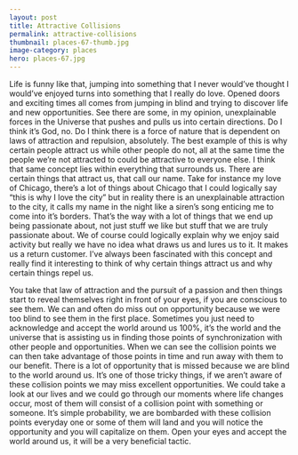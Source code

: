 ```yaml
---
layout: post
title: Attractive Collisions
permalink: attractive-collisions
thumbnail: places-67-thumb.jpg
image-category: places
hero: places-67.jpg
---
```




Life is funny like that, jumping into something that I never would’ve thought I would’ve enjoyed turns into something that I really do love. Opened doors and exciting times all comes from jumping in blind and trying to discover life and new opportunities. See there are some, in my opinion, unexplainable forces in the Universe that pushes and pulls us into certain directions. Do I think it’s God, no. Do I think there is a force of nature that is dependent on laws of attraction and repulsion, absolutely. The best example of this is why certain people attract us while other people do not, all at the same time the people we’re not attracted to could be attractive to everyone else. I think that same concept lies within everything that surrounds us. There are certain things that attract us, that call our name. Take for instance my love of Chicago, there’s a lot of things about Chicago that I could logically say “this is why I love the city” but in reality there is an unexplainable attraction to the city, it calls my name in the night like a siren’s song enticing me to come into it’s borders. That’s the way with a lot of things that we end up being passionate about, not just stuff we like but stuff that we are truly passionate about. We of course could logically explain why we enjoy said activity but really we have no idea what draws us and lures us to it. It makes us a return customer. I’ve always been fascinated with this concept and really find it interesting to think of why certain things attract us and why certain things repel us.

You take that law of attraction and the pursuit of a passion and then things start to reveal themselves right in front of your eyes, if you are conscious to see them. We can and often do miss out on opportunity because we were too blind to see them in the first place. Sometimes you just need to acknowledge and accept the world around us 100%, it’s the world and the universe that is assisting us in finding those points of synchronization with other people and opportunities. When we can see the collision points we can then take advantage of those points in time and run away with them to our benefit. There is a lot of opportunity that is missed because we are blind to the world around us. It’s one of those tricky things, if we aren’t aware of these collision points we may miss excellent opportunities. We could take a look at our lives and we could go through our moments where life changes occur, most of them will consist of a collision point with something or someone. It’s simple probability, we are bombarded with these collision points everyday one or some of them will land and you will notice the opportunity and you will capitalize on them. Open your eyes and accept the world around us, it will be a very beneficial tactic.
